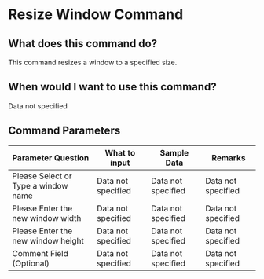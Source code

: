 <!--TITLE: Resize Window Command -->
<!-- SUBTITLE: a command in the Window Commands group -->
# Resize Window Command


## What does this command do?
This command resizes a window to a specified size.


## When would I want to use this command?
Data not specified


## Command Parameters
| Parameter Question   	| What to input  	|  Sample Data 	| Remarks  	|
| ---                    | ---               | ---           | ---       |
|Please Select or Type a window name|Data not specified|Data not specified|Data not specified|
|Please Enter the new window width|Data not specified|Data not specified|Data not specified|
|Please Enter the new window height|Data not specified|Data not specified|Data not specified|
|Comment Field (Optional)|Data not specified|Data not specified|Data not specified|


